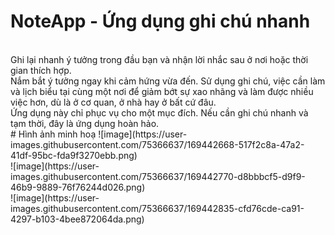 # NoteApp - Ứng dụng ghi chú nhanh
<br>
Ghi lại nhanh ý tưởng trong đầu bạn và nhận lời nhắc sau ở nơi hoặc thời gian thích hợp. 
<br>
Nắm bắt ý tưởng ngay khi cảm hứng vừa đến. Sử dụng ghi chú, việc cần làm và lịch biểu tại cùng một nơi để giảm bớt sự xao nhãng và làm được nhiều việc hơn, dù là ở cơ quan, ở nhà hay ở bất cứ đâu.
<br>
Ứng dụng này chỉ phục vụ cho một mục đích. Nếu cần ghi chú nhanh và tạm thời, đây là ứng dụng hoàn hảo.
<br>
# Hình ảnh minh hoạ
![image](https://user-images.githubusercontent.com/75366637/169442668-517f2c8a-47a2-41df-95bc-fda9f3270ebb.png)
<br>
![image](https://user-images.githubusercontent.com/75366637/169442770-d8bbbcf5-d9f9-46b9-9889-76f76244d026.png)
<br>
![image](https://user-images.githubusercontent.com/75366637/169442835-cfd76cde-ca91-4297-b103-4bee872064da.png)

